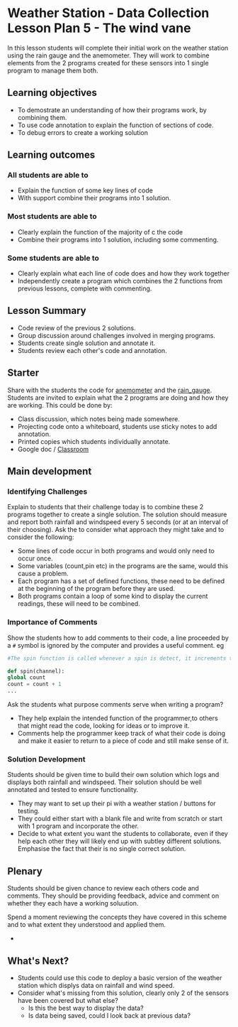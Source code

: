 #  Weather Station - Data Collection Lesson Plan 5 - The wind vane

In this lesson students will complete their initial work on the weather station using the rain gauge and the anemometer. They will work to combine elements from the 2 programs created  for these sensors into 1 single program to manage them both.

## Learning objectives

- To demostrate an understanding of how their programs work, by combining them.
- To use code annotation to explain the function of sections of code.
- To debug errors to create a working solution

## Learning outcomes

### All students are able to

- Explain the function of some key lines of code
- With support combine their programs into 1 solution.

### Most students are able to

- Clearly explain the function of the majority of c the code
- Combine their programs into 1 solution, including some commenting.

### Some students are able to

- Clearly explain what each line of code does and how they work together
- Independently create a program which combines the 2 functions from previous lessons, complete with commenting.

## Lesson Summary

- Code review of the previous 2 solutions.
- Group discussion around challenges involved in merging programs.
- Students create single solution and annotate it.
- Students review each other's code and annotation.

## Starter

Share with the students the code for [anemometer](../lesson-4/code/wind_final.py) and the [rain_gauge](../lesson-4/code/rain_interrupt.py). Students are invited to explain what the 2 programs are doing and how they are working. This could be done by:
- Class discussion, which notes being made somewhere.
- Projecting code onto a whiteboard, students use sticky notes to add annotation.
- Printed copies which students individually annotate.
- Google doc / [Classroom](classroom.google.com)

## Main development

### Identifying Challenges

Explain to students that their challenge today is to combine these 2 programs together to create a single solution. The solution should measure and report both rainfall and windspeed every 5 seconds (or at an interval of their choosing). Ask the to consider what approach they might take and to consider the following:

- Some lines of code occur in both programs and would only need to occur once.
- Some variables (count,pin etc) in the programs are the same, would this cause a problem.
- Each program has a set of defined functions, these need to be defined at the beginning of the program before they are used.
- Both programs contain a loop of some kind to display the current readings, these will need to be combined.

### Importance of Comments
Show the students how to add comments to their code, a line proceeded by a `#` symbol is ignored by the computer and provides a useful comment. eg

  ```python
#The spin function is called whenever a spin is detect, it increments the count variable and print it out

def spin(channel):
  global count
  count = count + 1
  ...
```

Ask the students what purpose comments serve when writing a program?
- They help explain the intended function of the programmer,to others that might read the code, looking for ideas or to improve it.
- Comments help the programmer keep track of what their code is doing and make it easier to return to a piece of code and still make sense of it.

### Solution Development

Students should be given time to build their own solution which logs and displays both rainfall and windspeed. Their solution should be well annotated and tested to ensure functionality.

- They may want to set up their pi with a weather station / buttons for testing.
- They could either start with a blank file and write from scratch or start with 1 program and incorporate the other.
- Decide to what extent you want the students to collaborate, even if they help each other they will likely end up with subtley different solutions. Emphasise the fact that their is no single correct solution.

## Plenary
Students should be given chance to review each others code and comments. They should be providing feedback, advice and comment on whether they each have a working soluution.

Spend a moment reviewing the concepts they have covered in this scheme and to what extent they understood and applied them.

-

## What's Next?
- Students could use this code to deploy a basic version of the weather station which displys data on rainfall and wind speed.
- Consider what's missing from this solution, clearly only 2 of the sensors have been covered but what else?
    - Is this the best way to display the data?
    - Is data being saved, could I look back at previous data?
